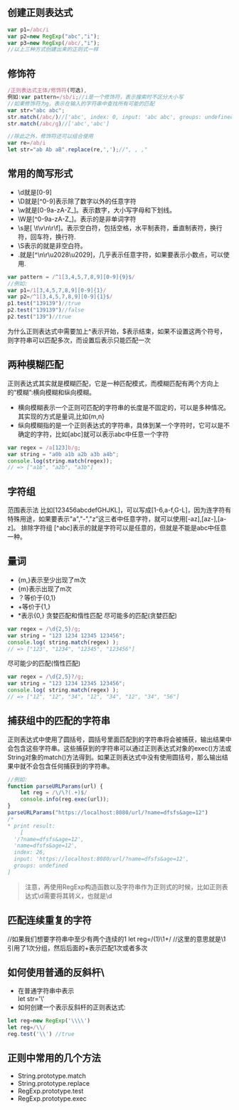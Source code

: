 ## 创建正则表达式
```javascript
var p1=/abc/i
var p2=new RegExp("abc","i");
var p3=new RegExp(/abc/,"i");
//以上三种方式创建出来的正则式一样
```
## 修饰符
```javascript
/正则表达式主体/修饰符(可选),
例如:var pattern=/sb/i;//i是一个修饰符，表示搜索时不区分大小写
//如果修饰符为g，表示在输入的字符串中查找所有可能的匹配
var str="abc abc";
str.match(/abc/)//['abc', index: 0, input: 'abc abc', groups: undefined]
str.match(/abc/g)//['abc','abc']

//除此之外，修饰符还可以组合使用
var re=/ab/i
let str="ab Ab aB".replace(re,',');//", , ,"
```
## 常用的简写形式
- \d就是[0-9]
- \D就是[^0-9]表示除了数字以外的任意字符
- \w就是[0-9a-zA-Z_]。表示数字，大小写字母和下划线。
- \W是[^0-9a-zA-Z_]。表示的是非单词字符
- \s是[ \t\v\n\r\f]。表示空白符，包括空格，水平制表符，垂直制表符，换行符，回车符，换行符.
- \S表示的就是非空白符。
- .就是[^\n\r\u2028\u2029]，几乎表示任意字符，如果要表示小数点，可以使用\.
```javascript
var pattern = /^1[3,4,5,7,8,9][0-9]{9}$/
//例如:
var p1=/1[3,4,5,7,8,9][0-9]{1}/
var p2=/^1[3,4,5,7,8,9][0-9]{1}$/
p1.test("139139")//true
p2.test("139139")//false
p2.test("139")//true
```
为什么正则表达式中需要加上^表示开始，$表示结束，如果不设置这两个符号，则字符串可以匹配多次，而设置后表示只能匹配一次
## 两种模糊匹配
正则表达式其实就是模糊匹配，它是一种匹配模式，而模糊匹配有两个方向上的“模糊”:横向模糊和纵向模糊。
- 横向模糊表示一个正则可匹配的字符串的长度是不固定的，可以是多种情况。其实现的方式是量词,比如{m,n}
- 纵向模糊指的是一个正则表达式的字符串，具体到某一个字符时，它可以是不确定的字符，比如[abc]就可以表示abc中任意一个字符
```javascript
var regex = /a[123]b/g;
var string = "a0b a1b a2b a3b a4b";
console.log(string.match(regex)); 
// => ["a1b", "a2b", "a3b"]
```
## 字符组
范围表示法
比如[123456abcdefGHJKL]，可以写成[1-6,a-f,G-L]，因为连字符有特殊用途，如果要表示"a","-","z”这三者中任意字符，就可以使用[-az],[az-],[a\-z]。
排除字符组
[^abc]表示的就是字符可以是任意的，但就是不能是abc中任意一种。
## 量词
- {m,}表示至少出现了m次
- {m}表示出现了m次
- ？等价于{0,1}
- +等价于{1,}
- *表示{0,}
贪婪匹配和惰性匹配
尽可能多的匹配(贪婪匹配)
```javascript
var regex = /\d{2,5}/g;
var string = "123 1234 12345 123456";
console.log( string.match(regex) ); 
// => ["123", "1234", "12345", "123456"]
```
尽可能少的匹配(惰性匹配)
```javascript
var regex = /\d{2,5}?/g;
var string = "123 1234 12345 123456";
console.log( string.match(regex) ); 
// => ["12", "12", "34", "12", "34", "12", "34", "56"]
```
## 捕获组中的匹配的字符串
正则表达式中使用了圆括号，圆括号里面匹配到的字符串将会被捕获，输出结果中会包含这些字符串。这些捕获到的字符串可以通过正则表达式对象的exec()方法或String对象的match()方法得到。如果正则表达式中没有使用圆括号，那么输出结果中就不会包含任何捕获到的字符串。
```javascript
//例如:
function parseURLParams(url) {
    let reg = /\/\?(.+)$/
    console.info(reg.exec(url));
}
parseURLParams("https://localhost:8080/url/?name=dfsfs&age=12")
/*
* print result:
    [
  '/?name=dfsfs&age=12',
  'name=dfsfs&age=12',
  index: 26,
  input: 'https://localhost:8080/url/?name=dfsfs&age=12',
  groups: undefined
]
```
> 注意，再使用RegExp构造函数以及字符串作为正则式的时候，比如正则表达式\d需要将其转义，也就是\\d
## 匹配连续重复的字符
//如果我们想要字符串中至少有两个连续的1
let reg=/(1)\1+/ //这里的意思就是\1引用了1次分组，然后后面的+表示匹配1次或者多次
## 如何使用普通的反斜杆\
- 在普通字符串中表示\
let str='\\'
- 如何创建一个表示反斜杆的正则表达式:
```javascript
let reg=new RegExp('\\\\')
let reg=/\\/
reg.test('\\') //true
```
## 正则中常用的几个方法
- String.prototype.match
- String.prototype.replace
- RegExp.prototype.test
- RegExp.prototype.exec
